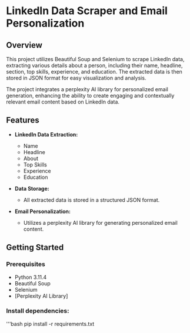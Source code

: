 # LinkedIn Data Scraper and Email Personalization

## Overview

This project utilizes Beautiful Soup and Selenium to scrape LinkedIn data, extracting various details about a person, including their name, headline, section, top skills, experience, and education. The extracted data is then stored in JSON format for easy visualization and analysis.

The project integrates a perplexity AI library for personalized email generation, enhancing the ability to create engaging and contextually relevant email content based on LinkedIn data.

## Features

- **LinkedIn Data Extraction:**
  - Name
  - Headline
  - About
  - Top Skills
  - Experience
  - Education

- **Data Storage:**
  - All extracted data is stored in a structured JSON format.

- **Email Personalization:**
  - Utilizes a perplexity AI library for generating personalized email content.

## Getting Started

### Prerequisites

- Python 3.11.4
- Beautiful Soup
- Selenium
- [Perplexity AI Library]

### Install dependencies:
 '''bash
    pip install -r requirements.txt


